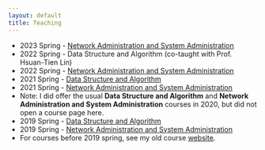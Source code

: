```yaml
---
layout: default
title: Teaching
---
```

 - 2023 Spring - [Network Administration and System Administration](courses/23springnasa)
 - 2022 Spring - Data Structure and Algorithm (co-taught with Prof. Hsuan-Tien Lin)
 - 2022 Spring - [Network Administration and System Administration](courses/22springnasa)
 - 2021 Spring - [Data Structure and Algorithm](courses/21springdsa)
 - 2021 Spring - [Network Administration and System Administration](courses/21springnasa)
 - Note: I did offer the usual __Data Structure and Algorithm__ and __Network Administration and System Administration__ courses in 2020, but did not open a course page here.
  - 2019 Spring - [Data Structure and Algorithm](courses/21springdsa)
 - 2019 Spring - [Network Administration and System Administration](courses/19springnasa)
 - For courses before 2019 spring, see my old course [website](http://www.csie.ntu.edu.tw/~hsinmu/courses/).

